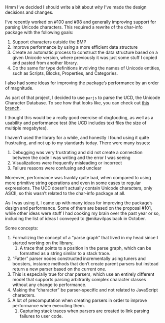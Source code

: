 Hmm I’ve decided I should write a bit about _why_ I’ve made the design decisions and changes.

I’ve recently worked on #100 and #98 and generally improving support for parsing Unicode characters. This required a rewrite of the char-info package with the following goals:

1. Support characters outside the BMP
2. Improve performance by using a more efficient data structure
3. Create an automatic process to construct the data structure based on a given Unicode version, where previously it was just some stuff I copied and pasted from another library.
4. Do the same for type definitions involving the names of Unicode entities, such as Scripts, Blocks, Properties, and Categories.

I also had some ideas for improving the package’s performance by an order of magnitude.

As part of that project, I decided to use `parjs` to parse the UCD, the Unicode Character Database. To see how that looks like, you can check out [this branch](https://github.com/GregRos/parjs/tree/feature/ucd-parser).

I thought this would be a really good exercise of dogfooding, as well as a usability and performance test (the UCD includes text files the size of multiple megabytes).

I haven’t used the library for a while, and honestly I found using it quite frustrating, and not up to my standards today. There were many issues:

1. Debugging was very frustrating and did not create a connection between the code I was writing and the error I was seeing
2. Visualizations were frequently misleading or incorrect
3. Failure reasons were confusing and unclear

Moreover, performance was frankly quite bad, when compared to using more primitive string operations and even in some cases to regular expressions. The UCD doesn’t actually contain Unicode characters, only ASCII, so this wasn’t related to the char-info package at all.

As I was using it, I came up with many ideas for improving the package’s design and performance. Some of them are based on the proposal #101, while other ideas were stuff I had cooking my brain over the past year or so, including the list of ideas I conveyed to @mikavilpas back in October.

Some concepts:

1. Formalizing the concept of a “parse graph” that lived in my head since I started working on the library.
    1. A trace that points to a position in the parse graph, which can be formatted as a string similar to a stack trace.
2. “Fatter” parser nodes constructed incrementally using tuners and boosters, instance methods that don’t create parent parsers but instead return a new parser based on the current one.
3. This is especially true for char parsers, which use an entirely different model that supports parsing arbitrarily complex character classes without any change to performance.
4. Making the “character” be parser-specific and not related to JavaScript characters.
5. A lot of precomputation when creating parsers in order to improve performance when executing them.
    1. Capturing stack traces when parsers are created to link parsing failures to user code.
